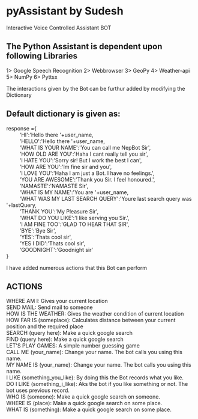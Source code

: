 # pyAssistant by Sudesh

Interactive Voice Controlled Assistant BOT


The Python Assistant is dependent upon following Libraries
-------------------------------------------------------------
1> Google Speech Recognition
2> Webbrowser
3> GeoPy
4> Weather-api
5> NumPy
6> Pyttsx


The interactions given by the Bot can be furthur added by modifying the Dictionary

Default dictionary is given as:
---------------------------------
response ={<br>
    &nbsp;&nbsp;&nbsp;&nbsp;&nbsp;&nbsp;&nbsp;&nbsp;&nbsp;'HI':'Hello there '+user_name,<br>
    &nbsp;&nbsp;&nbsp;&nbsp;&nbsp;&nbsp;&nbsp;&nbsp;&nbsp;'HELLO':'Hello there '+user_name,<br>
    &nbsp;&nbsp;&nbsp;&nbsp;&nbsp;&nbsp;&nbsp;&nbsp;&nbsp;'WHAT IS YOUR NAME':'You can call me NepBot Sir',<br>
    &nbsp;&nbsp;&nbsp;&nbsp;&nbsp;&nbsp;&nbsp;&nbsp;&nbsp;'HOW OLD ARE YOU':'Haha I cant really tell you sir',        
    &nbsp;&nbsp;&nbsp;&nbsp;&nbsp;&nbsp;&nbsp;&nbsp;&nbsp;'I HATE YOU':'Sorry sir! But I work the best I can',<br>
    &nbsp;&nbsp;&nbsp;&nbsp;&nbsp;&nbsp;&nbsp;&nbsp;&nbsp;'HOW ARE YOU':'Im fine sir and you',<br>
    &nbsp;&nbsp;&nbsp;&nbsp;&nbsp;&nbsp;&nbsp;&nbsp;&nbsp;'I LOVE YOU':'Haha I am just a Bot. I have no feelings.',<br>
    &nbsp;&nbsp;&nbsp;&nbsp;&nbsp;&nbsp;&nbsp;&nbsp;&nbsp;'YOU ARE AWESOME':'Thank you Sir. I feel honoured.',<br>
    &nbsp;&nbsp;&nbsp;&nbsp;&nbsp;&nbsp;&nbsp;&nbsp;&nbsp;'NAMASTE':'NAMASTE Sir',<br>
    &nbsp;&nbsp;&nbsp;&nbsp;&nbsp;&nbsp;&nbsp;&nbsp;&nbsp;'WHAT IS MY NAME':'You are '+user_name,<br>
    &nbsp;&nbsp;&nbsp;&nbsp;&nbsp;&nbsp;&nbsp;&nbsp;&nbsp;'WHAT WAS MY LAST SEARCH QUERY':'Youre last search query was '+lastQuery,<br>
    &nbsp;&nbsp;&nbsp;&nbsp;&nbsp;&nbsp;&nbsp;&nbsp;&nbsp;'THANK YOU':'My Pleasure Sir',<br>
    &nbsp;&nbsp;&nbsp;&nbsp;&nbsp;&nbsp;&nbsp;&nbsp;&nbsp;'WHAT DO YOU LIKE':'I like serving you Sir.',<br>
    &nbsp;&nbsp;&nbsp;&nbsp;&nbsp;&nbsp;&nbsp;&nbsp;&nbsp;'I AM FINE TOO':'GLAD TO HEAR THAT SIR',<br>
    &nbsp;&nbsp;&nbsp;&nbsp;&nbsp;&nbsp;&nbsp;&nbsp;&nbsp;'BYE':'Bye Sir',<br>
    &nbsp;&nbsp;&nbsp;&nbsp;&nbsp;&nbsp;&nbsp;&nbsp;&nbsp;'YES':'Thats cool sir',<br>
    &nbsp;&nbsp;&nbsp;&nbsp;&nbsp;&nbsp;&nbsp;&nbsp;&nbsp;'YES I DID':'Thats cool sir',<br>
    &nbsp;&nbsp;&nbsp;&nbsp;&nbsp;&nbsp;&nbsp;&nbsp;&nbsp;'GOODNIGHT':'Goodnight sir'<br>
}


I have added numerous actions that this Bot can perform

ACTIONS
------------
WHERE AM I: Gives your current location<br>
SEND MAIL: Send mail to someone<br>
HOW IS THE WEATHER: Gives the weather condition of current location<br>
HOW FAR IS (someplace): Calculates distance between your current position and the required place<br>
SEARCH (query here): Make a quick google search<br>
FIND (query here): Make a quick google search<br>
LET'S PLAY GAMES: A simple number guessing game<br>
CALL ME (your_name): Change your name. The bot calls you using this name.<br>
MY NAME IS (your_name): Change your name. The bot calls you using this name.<br>
I LIKE (something_you_like): By doing this the Bot records what you like.<br>
DO I LIKE (something_i_like): Aks the bot if you like something or not. The bot uses previous record.<br>
WHO IS (someone): Make a quick google search on someone.<br>
WHERE IS (place): Make a quick google search on some place.<br>
WHAT IS (something): Make a quick google search on some place.<br>
